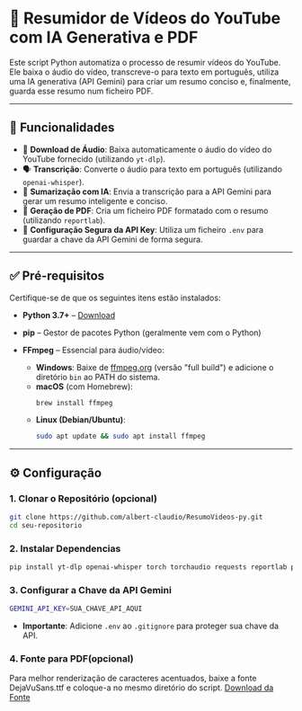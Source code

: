# 📼 Resumidor de Vídeos do YouTube com IA Generativa e PDF

Este script Python automatiza o processo de resumir vídeos do YouTube. Ele baixa o áudio do vídeo, transcreve-o para texto em português, utiliza uma IA generativa (API Gemini) para criar um resumo conciso e, finalmente, guarda esse resumo num ficheiro PDF.

---

## 🚀 Funcionalidades

- 🎵 **Download de Áudio**: Baixa automaticamente o áudio do vídeo do YouTube fornecido (utilizando `yt-dlp`).
- 🗣️ **Transcrição**: Converte o áudio para texto em português (utilizando `openai-whisper`).
- 🧠 **Sumarização com IA**: Envia a transcrição para a API Gemini para gerar um resumo inteligente e conciso.
- 📄 **Geração de PDF**: Cria um ficheiro PDF formatado com o resumo (utilizando `reportlab`).
- 🔐 **Configuração Segura da API Key**: Utiliza um ficheiro `.env` para guardar a chave da API Gemini de forma segura.

---

## ✅ Pré-requisitos

Certifique-se de que os seguintes itens estão instalados:

- **Python 3.7+** – [Download](https://www.python.org/downloads/)
- **pip** – Gestor de pacotes Python (geralmente vem com o Python)
- **FFmpeg** – Essencial para áudio/vídeo:

  - **Windows**: Baixe de [ffmpeg.org](https://ffmpeg.org/download.html) (versão "full build") e adicione o diretório `bin` ao PATH do sistema.
  - **macOS** (com Homebrew):  
    ```bash
    brew install ffmpeg
    ```
  - **Linux (Debian/Ubuntu)**:  
    ```bash
    sudo apt update && sudo apt install ffmpeg
    ```

---

## ⚙️ Configuração

### 1. Clonar o Repositório (opcional)

```bash
git clone https://github.com/albert-claudio/ResumoVideos-py.git
cd seu-repositorio
````

### 2. Instalar Dependencias 
```bash
pip install yt-dlp openai-whisper torch torchaudio requests reportlab python-dotenv
````

### 3. Configurar a Chave da API Gemini
```bash
GEMINI_API_KEY=SUA_CHAVE_API_AQUI
```
- **Importante**: Adicione `.env` ao `.gitignore` para proteger sua chave da API.

### 4. Fonte para PDF(opcional)
Para melhor renderização de caracteres acentuados, baixe a fonte DejaVuSans.ttf e coloque-a no mesmo diretório do script.
[Download da Fonte](https://dejavu-fonts.github.io/)
